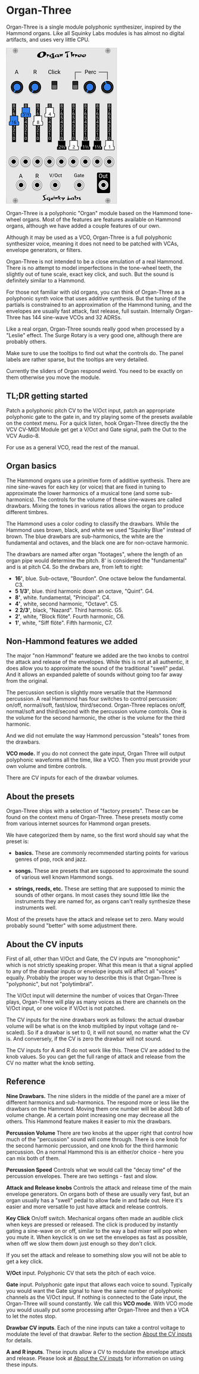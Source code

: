 # Organ-Three

Organ-Three is a single module polyphonic synthesizer, inspired by the Hammond organs. Like all Squinky Labs modules is has almost no digital artifacts, and uses very little CPU.

![Organ Three Panel](./organ-three.png)

Organ-Three is a polyphonic "Organ" module based on the Hammond tone-wheel organs. Most of the features are features available on Hammond organs, although we have added a couple features of our own.

Although it may be used as a VCO, Organ-Three is a full polyphonic synthesizer voice, meaning it does not need to be patched with VCAs, envelope generators, or filters.

Organ-Three is not intended to be a close emulation of a real Hammond. There is no attempt to model imperfections in the tone-wheel teeth, the slightly out of tune scale, exact key click, and such. But the sound is definitely similar to a Hammond.

For those not familiar with old organs, you can think of Organ-Three as a polyphonic synth voice that uses additive synthesis. But the tuning of the partials is constrained to an approximation of the Hammond tuning, and the envelopes are usually fast attack, fast release, full sustain. Internally Organ-Three has 144 sine-wave VCOs and 32 ADRSs.

Like a real organ, Organ-Three sounds really good when processed by a "Leslie" effect. The Surge Rotary is a very good one, although there are probably others.

Make sure to use the tooltips to find out what the controls do. The panel labels are rather sparse, but the tooltips are very detailed.

Currently the sliders of Organ respond weird. You need to be exactly on them otherwise you move the module.

## TL;DR getting started

Patch a polyphonic pitch CV to the V/Oct input, patch an appropriate polyphonic gate to the gate in, and try playing some of the presets available on the context menu. For a quick listen, hook Organ-Three directly the the VCV CV-MIDI Module get get a V/Oct and Gate signal, path the Out to the VCV Audio-8.

For use as a general VCO, read the rest of the manual.

## Organ basics

The Hammond organs use a primitive form of additive synthesis. There are nine sine-waves for each key (or voice) that are fixed in tuning to approximate the lower harmonics of a musical tone (and some sub-harmonics). The controls for the volume of these sine-waves are called drawbars. Mixing the tones in various ratios allows the organ to produce different timbres.

The Hammond uses a color coding to classify the drawbars. While the Hammond uses brown, black, and white we used "Squinky Blue" instead of brown. The blue drawbars are sub-harmonics, the white are the fundamental and octaves, and the black one are for non-octave harmonic.

 The drawbars are named after organ "footages", where the length of an organ pipe would determine the pitch. 8' is considered the "fundamental" and is at pitch C4. So the drwbars are, from left to right:

* **16'**, blue. Sub-octave, "Bourdon". One octave below the fundamental. C3.
* **5 1/3'**, blue. third harmonic down an octave, "Quint". G4.
* **8'**, white. fundamental, "Principal". C4.
* **4'**, white, second harmonic, "Octave". C5.
* **2 2/3'**, black, "Nazard". Third harmonic. G5.
* **2'**, white, "Block flöte". Fourth harmonic, C6.
* **1'**, white, "Siff flöte". Fifth harmonic, C7.

## Non-Hammond features we added

The major "non Hammond" feature we added are the two knobs to control the attack and release of the envelopes. While this is not at all authentic, it does allow you to approximate the sound of the traditional "swell" pedal. And it allows an expanded palette of sounds without going too far away from the original.

The percussion section is slightly more versatile that the Hammond percussion. A real Hammond has four switches to control percussion: on/off, normal/soft, fast/slow, third/second. Organ-Three replaces on/off, normal/soft and third/second with the percussion volume controls. One is the volume for the second harmonic, the other is the volume for the third harmonic.

And we did not emulate the way Hammond percussion "steals" tones from the drawbars.

**VCO mode.** If you do not connect the gate input, Organ Three will output polyphonic waveforms all the time, like a VCO. Then you must provide your own volume and timbre controls.

There are CV inputs for each of the drawbar volumes.

## About the presets

Organ-Three ships with a selection of "factory presets". These can be found on the context menu of Organ-Three. These presets mostly come from various internet sources for Hammond organ presets.

We have categorized them by name, so the first word should say what the preset is:

* **basics.** These are commonly recommended starting points for various genres of pop, rock and jazz.

* **songs.** These are presets that are supposed to approximate the sound of various well known Hammond songs.

* **strings, reeds, etc.** These are setting that are supposed to mimic the sounds of other organs. In most cases they sound little like the instruments they are named for, as organs can't really synthesize these instruments well.

Most of the presets have the attack and release set to zero. Many would probably sound "better" with some adjustment there.

## About the CV inputs

First of all, other than V/Oct and Gate, the CV inputs are "monophonic" which is not strictly speaking proper. What this mean is that a signal applied to any of the drawbar inputs or envelope inputs will affect all "voices" equally. Probably the proper way to describe this is that Organ-Three is "polyphonic", but not "polytimbral".

The V/Oct input will determine the number of voices that Organ-Three plays, Organ-Three will play as many voices as there are channels on the V/Oct input, or one voice if V/Oct is not patched.

The CV inputs for the nine drawbars work as follows: the actual drawbar volume will be what is on the knob multiplied by input voltage (and re-scaled). So if a drawbar is set to 0, it will not sound, no matter what the CV is. And conversely, if the CV is zero the drawbar will not sound.

The CV inputs for A and R do not work like this. These CV are added to the knob values. So you can get the full range of attack and release from the CV no matter what the knob setting.

## Reference

**Nine Drawbars.** The nine sliders in the middle of the panel are a mixer of different harmonics and sub-harmonics. The respond more or less like the drawbars on the Hammond. Moving them one number will be about 3db of volume change. At a certain point increasing one may decrease all the others. This Hammond feature makes it easier to mix the drawbars.

**Percussion Volume** There are two knobs at the upper right that control how much of the "percussion" sound will come through. There is one knob for the second harmonic percussion, and one knob for the third harmonic percussion. On a normal Hammond this is an either/or choice - here you can mix both of them.

**Percussion Speed** Controls what we would call the "decay time" of the percussion envelopes. There are two settings - fast and slow.

**Attack and Release knobs** Controls the attack and release time of the main envelope generators. On organs both of these are usually very fast, but an organ usually has a "swell" pedal to allow fade in and fade out. Here it's easier and more versatile to just have attack and release controls.

**Key Click** On/off switch. Mechanical organs often made an audible click when keys are pressed or released. The click is produced by instantly gating a sine-wave on or off, similar to the way a bad mixer will pop when you mute it. When keyclick is on we set the envelopes as fast as possible, when off we slow them down just enough so they don't click.

If you set the attack and release to something slow you will not be able to get a key click.

**V/Oct** input. Polyphonic CV that sets the pitch of each voice.

**Gate** input. Polyphonic gate input that allows each voice to sound. Typically you would want the Gate signal to have the same number of polyphonic channels as the V/Oct input. If nothing is connected to the Gate input, the Organ-Three will sound constantly. We call this **VCO mode**. With VCO mode you would usually put some processing after Organ-Three and then a VCA to let the notes stop.

**Drawbar CV inputs**. Each of the nine inputs can take a control voltage to modulate the level of that drawbar. Refer to the section [About the CV inputs](#About-the-CV-inputs) for details.

**A and R inputs**. These inputs allow a CV to modulate the envelope attack and release. Please look at [About the CV inputs](#About-the-CV-inputs) for information on using these inputs.
